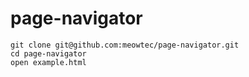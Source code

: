 page-navigator
==============

```
git clone git@github.com:meowtec/page-navigator.git
cd page-navigator
open example.html
```
